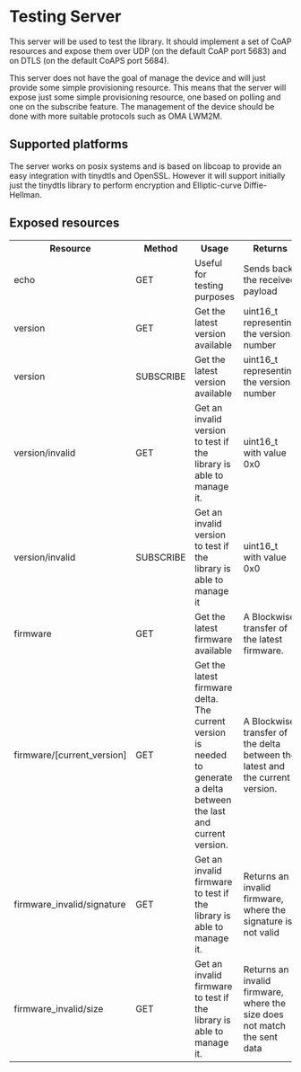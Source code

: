 # Testing Server

This server will be used to test the library. It should
implement a set of CoAP resources and expose them over
UDP (on the default CoAP port 5683) and on DTLS (on
the default CoAPS port 5684).

This server does not have the goal of manage the device and
will just provide some simple provisioning resource. This
means that the server will expose just 
some simple provisioning resource, one based on polling and one
on the subscribe feature. The management of the device should
be done with more suitable protocols such as OMA LWM2M.

## Supported platforms

The server works on posix systems and is based on libcoap
to provide an easy integration with tinydtls and OpenSSL.
However it will support initially just the tinydtls library
to perform encryption and Elliptic-curve Diffie-Hellman.

## Exposed resources

<table>
  <tr>
    <th class="tg-031e">Resource</th>
    <th class="tg-yw4l">Method</th>
    <th class="tg-yw4l">Usage</th>
    <th class="tg-031e">Returns</th>
  </tr>
  <tr>
    <td class="tg-031e">echo</td>
    <td class="tg-yw4l">GET</td>
    <td class="tg-yw4l">Useful for testing purposes</td>
    <td class="tg-031e">Sends back the received payload</td>
  </tr>
  <tr>
    <td class="tg-031e">version</td>
    <td class="tg-yw4l">GET</td>
    <td class="tg-yw4l">Get the latest version available</td>
    <td class="tg-031e">uint16_t representing the version number</td>
  </tr>
  <tr>
    <td class="tg-031e">version</td>
    <td class="tg-yw4l">SUBSCRIBE</td>
    <td class="tg-yw4l">Get the latest version available</td>
    <td class="tg-031e">uint16_t representing the version number</td>
  </tr>
  <tr>
    <td class="tg-yw4l">version/invalid</td>
    <td class="tg-yw4l">GET</td>
    <td class="tg-yw4l">Get an invalid version to test if the library is able to manage it.</td>
    <td class="tg-yw4l">uint16_t with value 0x0</td>
  </tr>
  <tr>
    <td class="tg-yw4l">version/invalid</td>
    <td class="tg-yw4l">SUBSCRIBE</td>
    <td class="tg-yw4l">Get an invalid version to test if the library is able to manage it</td>
    <td class="tg-yw4l">uint16_t with value 0x0</td>
  </tr>
  <tr>
    <td class="tg-yw4l">firmware</td>
    <td class="tg-yw4l">GET</td>
    <td class="tg-yw4l">Get the latest firmware available</td>
    <td class="tg-yw4l">A Blockwise transfer of the latest firmware.</td>
  </tr>
  <tr>
    <td class="tg-yw4l">firmware/[current_version]</td>
    <td class="tg-yw4l">GET</td>
    <td class="tg-yw4l">Get the latest firmware delta. The current version is needed to generate a delta between the last and current version.</td>
    <td class="tg-yw4l">A Blockwise transfer of the delta between the latest and the current version.</td>
  </tr>
  <tr>
    <td class="tg-yw4l">firmware_invalid/signature</td>
    <td class="tg-yw4l">GET</td>
    <td class="tg-yw4l">Get an invalid firmware to test if the library is able to manage it.</td>
    <td class="tg-yw4l">Returns an invalid firmware, where the signature is not valid</td>
  </tr>
  <tr>
    <td class="tg-yw4l">firmware_invalid/size</td>
    <td class="tg-yw4l">GET</td>
    <td class="tg-yw4l">Get an invalid firmware to test if the library is able to manage it.</td>
    <td class="tg-yw4l">Returns an invalid firmware, where the size does not match the sent data</td>
  </tr>
</table>
